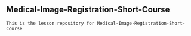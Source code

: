 ## Medical-Image-Registration-Short-Course

    This is the lesson repository for Medical-Image-Registration-Short-Course
